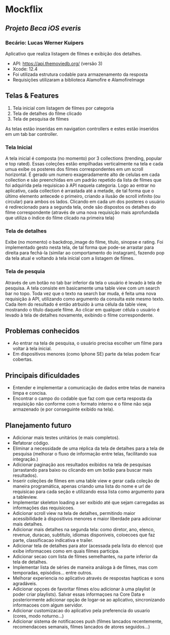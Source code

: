 # Mockflix
## _Projeto Beca iOS everis_
### Becário: Lucas Werner Kuipers

Aplicativo que realiza listagem de filmes e exibição dos detalhes.

- API: https://api.themoviedb.org/ (versão 3)
- Xcode: 12.4
- Foi utilizada estrutura codable para armazenamento da resposta
- Requisições utilizaram a biblioteca Alamofire e AlamofireImage

## Telas & Features

1. Tela inicial com listagem de filmes por categoria
2. Tela de detalhes do filme clicado
3. Tela de pesquisa de filmes

As telas estão inseridas em navigation controllers e estes estão inseridos em um tab bar controller.

### Tela Inicial
A tela inicial é composta (no momento) por 3 collections (trending, popular e top rated).
Essas coleções estão empilhadas verticalmente na tela e cada umua exibe os posteres dos filmes correspondentes em um scroll horizontal.
É gerado um numero exageradamente alto de celulas em cada collection e são preenchidas em um padrão repetido da lista de filmes que foi adquirida pela requisicao à API naquela categoria. 
Logo ao entrar no aplicativo, cada collection é arrastada até a metade, de tal forma que o último elemento antecede o primeiro, criando a ilusão de scroll infinito (ou circular) para ambos os lados.
Clicando em cada um dos posteres o usuário é redirecionado para a segunda tela, onde são dispostos os detalhes do filme correspondente (através de uma nova requisição mais aprofundada que utiliza o índice do filme clicado na primeira tela)

### Tela de detalhes
Exibe (no momento) o backdrop_image do filme, título, sinopse e rating. 
Foi implementado gesto nesta tela, de tal forma que pode-se arrastar para direita para fechá-la (similar ao comportamento do instagram), fazendo pop da tela atual e voltando à tela inicial com a listagem de filmes.

### Tela de pesquia
Através de um botão no tab bar inferior da tela o usuário é levado à tela de pesquisa.
A tela consiste em basicamente uma table view com um search bar no topo.
Toda vez que o texto na search bar muda, é feita uma nova requisição à API, utilizando como argumento da consulta este mesmo texto. Cada item do resultado é então atrbuído à uma célula da table view, mostrando o título daquele filme. 
Ao clicar em qualquer célula o usuário é levado à tela de detalhes novamente, exibindo o filme correspondente.

## Problemas conhecidos
- Ao entrar na tela de pesquisa, o usuário precisa escolher um filme para voltar à tela inicial.
- Em dispositivos menores (como Iphone SE) parte da telas podem ficar cobertas.

## Principais dificuldades
- Entender e implementar a comunicação de dados entre telas de maneira limpa e concisa.
- Encontrar o campo do codable que faz com que certa resposta da requisição não conforme com o formato interno e o filme não seja armazenado (e por conseguinte exibido na tela).

## Planejamento futuro
- Adicionar mais testes unitários (e mais completos).
- Refatorar código.
- Eliminar a necessidade de uma réplica da tela de detalhes para a tela de pesquisa (melhorar o fluxo de informação entre telas, facilitando sua integração.)
- Adicionar paginação aos resultados exibidos na tela de pesquisas (arrastando para baixo ou clicando em um botão para buscar mais resultados).
- Inserir coleções de filmes em uma table view e gerar cada coleção de maneira programática, apenas criando uma lista do nome e url de requisicao para cada seção e utilizando essa lista como argumento para a tableview.
- Implementar skeleton loading a ser exibido até que sejam carregadas as informações das requisicoes.
- Adicionar scroll view na tela de detalhes, permitindo maior acessibilidade à dispositivos menores e maior liberdade para adicionar mais detalhes.
- Adicionar mais detalhes na segunda tela: como diretor, ano, elenco, revenue, duracao, subtitulo, idiomas disponiveis, coloecoes que faz parte, classificacao indicativa e trailer.
- Adicionar tela de detalhes para ator (acessada pela lista do elenco) que exibe informacoes como em quais filmes participa.
- Adicionar secao com lista de filmes semelhantes, na parte inferior da tela de detalhes.
- Implementar lista de séries de maneira análoga à de filmes, mas com temporadas, episódios... entre outros.
- Melhorar experiencia no aplicativo através de respostas hapticas e sons agradáveis.
- Adicionar opçoes de favoritar filmes e/ou adicionar à uma playlist (e poder criar playlists). Salvar essas informaçoes na Core Data e posteriormente adicionar opção de logar-se ao aplicativo, sincronizando informacoes com algum servidor.
- Adicionar customizacao do aplicativo pela preferencia do  usuario (cores, modo noturno...)
- Adicionar sistema de notificacoes push (filmes lancados recentemente, recomendacoes semanais, filmes lancados de atores seguidos...)
